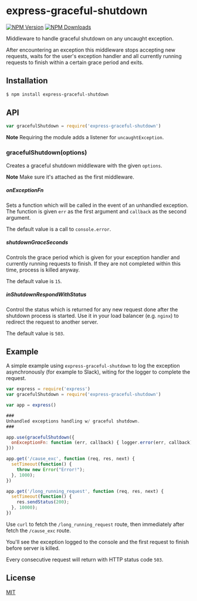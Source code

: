 # express-graceful-shutdown

[![NPM Version][npm-image]][npm-url]
[![NPM Downloads][downloads-image]][downloads-url]

Middleware to handle graceful shutdown on any uncaught exception.

After encountering an exception this middleware stops accepting new requests, waits for the user's exception handler and all currently running requests to finish within a certain grace period and exits.

## Installation

```bash
$ npm install express-graceful-shutdown
```

## API

```js
var gracefulShutdown = require('express-graceful-shutdown')

```

**Note** Requiring the module adds a listener for `uncaughtException`.


### gracefulShutdown(options)

Creates a graceful shutdown middleware with the given `options`.

**Note** Make sure it's attached as the first middleware.

##### onExceptionFn

Sets a function which will be called in the event of an unhandled exception. The function is given `err` as the first argument and `callback` as the second argument.

The default value is a call to `console.error`.

##### shutdownGraceSeconds

Controls the grace period which is given for your exception handler and currently running requests to finish. If they are not completed within this time, process is killed anyway.

The default value is `15`.

##### inShutdownRespondWithStatus

Control the status which is returned for any new request done after the shutdown process is started. Use it in your load balancer (e.g. `nginx`) to redirect the request to another server.

The default value is `503`.

## Example

A simple example using `express-graceful-shutdown` to log the exception asynchronously (for example to Slack), witing for the logger to complete the request.

```js
var express = require('express')
var gracefulShutdown = require('express-graceful-shutdown')

var app = express()

###
Unhandled exceptions handling w/ graceful shutdown.
###

app.use(gracefulShutdown({
  onExceptionFn: function (err, callback) { logger.error(err, callback); }
}))

app.get('/cause_exc', function (req, res, next) {
  setTimeout(function() {
    throw new Error("Error!");
  }, 1000);
})

app.get('/long_running_request', function (req, res, next) {
  setTimeout(function() {
    res.sendStatus(200);
  }, 10000);
})
```

Use `curl` to fetch the `/long_running_request` route, then immediately after fetch the `/cause_exc` route.

You'll see the exception logged to the console and the first request to finish before server is killed.

Every consecutive request will return with HTTP status code `503`.


## License

[MIT](LICENSE)

[npm-image]: https://img.shields.io/npm/v/express-graceful-shutdown.svg
[npm-url]: https://npmjs.org/package/express-graceful-shutdown
[downloads-image]: https://img.shields.io/npm/dm/express-graceful-shutdown.svg
[downloads-url]: https://npmjs.org/package/express-graceful-shutdown
